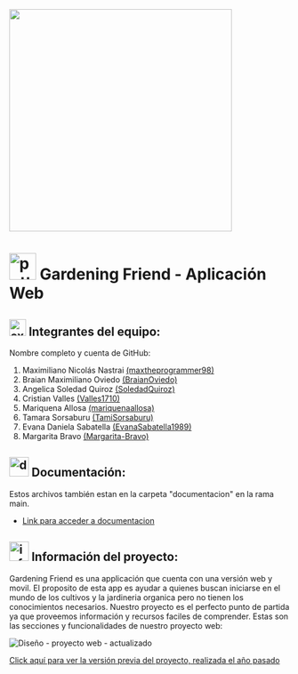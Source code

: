 <img src="https://github.com/GardeningFriendTeam/GardeningFriendWeb/assets/72700320/027a538d-3d9a-4c71-8096-9dc386772c73" width="400px">

# <img width="48" height="48" src="https://img.icons8.com/color-glass/48/potted-plant.png" alt="potted-plant"/> Gardening Friend - Aplicación Web

## <img width="30" height="30" src="https://img.icons8.com/external-beshi-flat-kerismaker/48/external-Programmer-web-development-beshi-flat-kerismaker.png" alt="external-Programmer-web-development-beshi-flat-kerismaker"/> Integrantes del equipo:
Nombre completo y cuenta de GitHub:
1. Maximiliano Nicolás Nastrai [(maxtheprogrammer98)](https://github.com/maxtheprogrammer98)
2. Braian Maximiliano Oviedo [(BraianOviedo)](https://github.com/BraianOviedo)
3. Angelica Soledad Quiroz [(SoledadQuiroz)](https://github.com/SoledadQuiroz)
4. Cristian Valles [(Valles1710)](https://github.com/valles1710)
5. Mariquena Allosa [(mariquenaallosa)](https://github.com/mariquenaallosa)
6. Tamara Sorsaburu [(TamiSorsaburu)](https://github.com/TamiSorsaburu)
7. Evana Daniela Sabatella [(EvanaSabatella1989)](https://github.com/EvanaSabatella1989)
8. Margarita Bravo [(Margarita-Bravo)](https://github.com/Margarita-Bravo)

## <img width="35" height="35" src="https://img.icons8.com/3d-fluency/94/document.png" alt="document"/> Documentación:
Estos archivos también estan en la carpeta "documentacion" en la rama main.
- [Link para acceder a documentacion](https://drive.google.com/drive/folders/1DxSF07uzM_Idy4KXO7mesutbPMTGNNzI)

## <img width="35" height="35" src="https://img.icons8.com/fluency/48/info.png" alt="info"/> Información del proyecto:

Gardening Friend es una applicación que cuenta con una versión web y movil.
El proposito de esta app es ayudar a quienes buscan iniciarse en el mundo de los cultivos y la jardineria organica pero no tienen los conocimientos necesarios.
Nuestro proyecto es el perfecto punto de partida ya que proveemos información y recursos faciles de comprender.
Estas son las secciones y funcionalidades de nuestro proyecto web:

![Diseño - proyecto web - actualizado](https://github.com/GardeningFriendTeam/GardeningFriendWeb/assets/72700320/43e10bf8-30b9-4e72-9065-d0911ad0d277)

[Click aquí para ver la versión previa del proyecto, realizada el año pasado](https://github.com/SoledadQuiroz/FullStack-ProyectoIntegrador)

